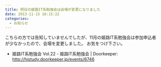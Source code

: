 ```yaml
---
title: 明日の姫路IT系勉強会は会場が変更になりました
date: 2013-11-15 16:15:22
categories:
  - お知らせ
---
```


こちらの方では告知していませんでしたが、11月の姫路IT系勉強会は参加申込者が少なかったので、会場を変更しました。
お気をつけ下さい。
-   姫路IT系勉強会 Vol.22 - 姫路IT系勉強会 | Doorkeeper: <http://histudy.doorkeeper.jp/events/6746>
